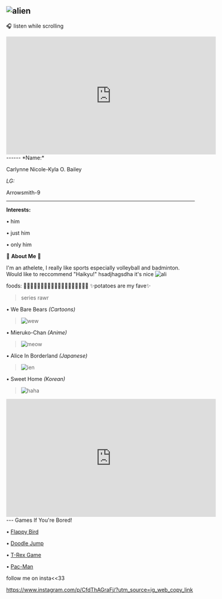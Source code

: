 ![alien](https://i.pinimg.com/564x/2f/74/d9/2f74d9a2ee6ab779258d448b073d3ab2.jpg)
---
🎧 listen while scrolling
<iframe width="560" height="315" src="https://www.youtube.com/embed/wSTYIyQxfPQ" title="YouTube video player" frameborder="0" allow="accelerometer; autoplay; clipboard-write; encrypted-media; gyroscope; picture-in-picture; web-share" allowfullscreen></iframe>
------
*Name:*

Carlynne Nicole-Kyla O. Bailey

*LG:*

Arrowsmith-9

---

**Interests:**

• him

• just him

• only him

👾 **About Me** 👾 


  I'm an athelete, I really like sports especially volleyball and badminton.
  Would like to reccommend "Haikyu!" hsadjhagsdha it's nice
  ![ali](https://i.pinimg.com/564x/53/9e/b3/539eb3ace8bfe992db2ebe8fc242cec5.jpg)
  
foods: 🍇🥔🥐🍗🥓🍔🍟🍕🍜🍤🍦🍧🍨🍪🍩🍫🍬🍭🍹     ✨potatoes are my fave✨

> series rawr

• We Bare Bears *(Cartoons)*
> ![wew](https://i.pinimg.com/564x/8e/3c/39/8e3c3939cd05961b2cf4e7d54b4f535f.jpg)

• Mieruko-Chan *(Anime)*
> ![meow](https://i.pinimg.com/564x/b1/c7/dd/b1c7dd2b4233230c31656922f009fe9b.jpg)

• Alice In Borderland *(Japanese)*
> ![ien](https://i.pinimg.com/564x/e9/5f/0f/e95f0f92cac8272ea8f287e849514252.jpg)

• Sweet Home *(Korean)*
> ![haha](https://i.pinimg.com/564x/fd/46/14/fd4614a1c992603163d3ba916909f1f4.jpg)
 

<iframe width="560" height="315" src="https://www.youtube.com/embed/gnKHBDnEXPs" title="YouTube video player" frameborder="0" allow="accelerometer; autoplay; clipboard-write; encrypted-media; gyroscope; picture-in-picture; web-share" allowfullscreen></iframe>
---
Games If You're Bored!

• [Flappy Bird](https://flappybird.io)

• [Doodle Jump](https://doodlejump.io)

• [T-Rex Game](https://fivesjs.skipser.com/trex-game/)

• [Pac-Man](https://flappybird.io)

follow me on insta<<33

https://www.instagram.com/p/CfdThAGraFj/?utm_source=ig_web_copy_link
